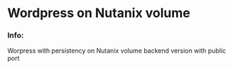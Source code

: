 # Wordpress on Nutanix volume


### Info:

 Worpress with persistency on Nutanix volume backend
 version with public port